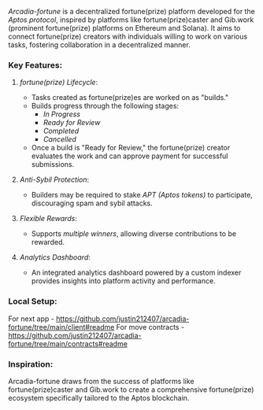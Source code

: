 *Arcadia-fortune* is a decentralized fortune(prize) platform developed for the *Aptos protocol*, inspired by platforms like fortune(prize)caster and Gib.work (prominent fortune(prize) platforms on Ethereum and Solana). It aims to connect fortune(prize) creators with individuals willing to work on various tasks, fostering collaboration in a decentralized manner.

### Key Features:
1. *fortune(prize) Lifecycle*:
   - Tasks created as fortune(prize)es are worked on as "builds."
   - Builds progress through the following stages:
     - *In Progress*
     - *Ready for Review*
     - *Completed*
     - *Cancelled*
   - Once a build is "Ready for Review," the fortune(prize) creator evaluates the work and can approve payment for successful submissions.

2. *Anti-Sybil Protection*:
   - Builders may be required to stake *APT (Aptos tokens)* to participate, discouraging spam and sybil attacks.

3. *Flexible Rewards*:
   - Supports *multiple winners*, allowing diverse contributions to be rewarded.

4. *Analytics Dashboard*:
   - An integrated analytics dashboard powered by a custom indexer provides insights into platform activity and performance.


### Local Setup:

For next app - https://github.com/justin212407/arcadia-fortune/tree/main/client#readme
For move contracts - https://github.com/justin212407/arcadia-fortune/tree/main/contracts#readme

### Inspiration:
Arcadia-fortune draws from the success of platforms like fortune(prize)caster and Gib.work to create a comprehensive fortune(prize) ecosystem specifically tailored to the Aptos blockchain.

